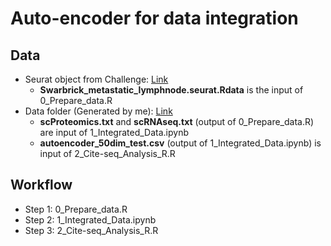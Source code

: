 # Auto-encoder for data integration

## Data
 - Seurat object from Challenge: [Link](http://www.maths.usyd.edu.au/u/SMS/bioinformatics/wwwnb/CITE-seq/Swarbrick_metastatic_lymphnode.seurat.Rdata)
	 - **Swarbrick_metastatic_lymphnode.seurat.Rdata** is the input of 0_Prepare_data.R
 - Data folder (Generated by me): [Link](https://drive.google.com/open?id=1dHyhRJhoreNAZb-fmIpVf6BWGs83IV63)
	 - **scProteomics.txt** and **scRNAseq.txt** (output of 0_Prepare_data.R) are input of 1_Integrated_Data.ipynb
	 - **autoencoder_50dim_test.csv** (output of 1_Integrated_Data.ipynb) is input of 2_Cite-seq_Analysis_R.R

## Workflow
- Step 1: 0_Prepare_data.R
- Step 2: 1_Integrated_Data.ipynb
- Step 3: 2_Cite-seq_Analysis_R.R

 
